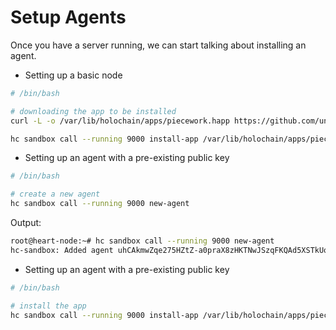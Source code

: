 # Setup Agents

Once you have a server running, we can start talking about installing an agent.

- Setting up a basic node

```bash
# /bin/bash

# downloading the app to be installed
curl -L -o /var/lib/holochain/apps/piecework.happ https://github.com/unytco/hfvz-releases/releases/download/v0.6.1/hfvz.happ

hc sandbox call --running 9000 install-app /var/lib/holochain/apps/piecework.happ
```

- Setting up an agent with a pre-existing public key

```bash
# /bin/bash

# create a new agent
hc sandbox call --running 9000 new-agent

```

Output:

```bash
root@heart-node:~# hc sandbox call --running 9000 new-agent
hc-sandbox: Added agent uhCAkmwZqe275HZtZ-a0praX8zHKTNwJSzqFKQAd5XSTkUou5d1IT
```

- Setting up an agent with a pre-existing public key

```bash
# /bin/bash

# install the app
hc sandbox call --running 9000 install-app /var/lib/holochain/apps/piecework.happ --agent-key uhCAkmwZqe275HZtZ-a0praX8zHKTNwJSzqFKQAd5XSTkUou5d1IT
```
